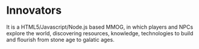 Innovators
==========

It is a HTML5/Javascript/Node.js based MMOG, in which players and NPCs explore the world, discovering resources, knowledge, technologies to build and flourish from stone age to galatic ages.
